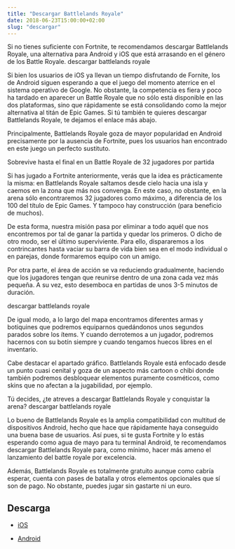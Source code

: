 ```yaml
---
title: "Descargar Battlelands Royale"
date: 2018-06-23T15:00:00+02:00
slug: "descargar"
---
```


Si no tienes suficiente con Fortnite, te recomendamos descargar Battlelands Royale, una alternativa para Android y iOS que está arrasando en el género de los Battle Royale.
descargar battlelands royale


Si bien los usuarios de iOS ya llevan un tiempo disfrutando de Fornite, los de Android siguen esperando a que el juego del momento aterrice en el sistema operativo de Google. No obstante, la competencia es fiera y poco ha tardado en aparecer un Battle Royale que no sólo está disponible en las dos plataformas, sino que rápidamente se está consolidando como la mejor alternativa al titán de Epic Games. Si tú también te quieres descargar Battlelands Royale, te dejamos el enlace más abajo.

Principalmente, Battlelands Royale goza de mayor popularidad en Android precisamente por la ausencia de Fortnite, pues los usuarios han encontrado en este juego un perfecto sustituto.

Sobrevive hasta el final en un Battle Royale de 32 jugadores por partida


Si has jugado a Fortnite anteriormente, verás que la idea es prácticamente la misma: en Battlelands Royale saltamos desde cielo hacia una isla y caemos en la zona que más nos convenga. En este caso, no obstante, en la arena sólo encontraremos 32 jugadores como máximo, a diferencia de los 100 del título de Epic Games. Y tampoco hay construcción (para beneficio de muchos).



De esta forma, nuestra misión pasa por eliminar a todo aquél que nos encontremos por tal de ganar la partida y quedar los primeros. O dicho de otro modo, ser el último superviviente. Para ello, dispararemos a los contrincantes hasta vaciar su barra de vida bien sea en el modo individual o en parejas, donde formaremos equipo con un amigo.

Por otra parte, el área de acción se va reduciendo gradualmente, haciendo que los jugadores tengan que reunirse dentro de una zona cada vez más pequeña. A su vez, esto desemboca en partidas de unos 3-5 minutos de duración.

descargar battlelands royale

De igual modo, a lo largo del mapa encontramos diferentes armas y botiquines que podremos equiparnos quedándonos unos segundos parados sobre los ítems. Y cuando derrotemos a un jugador, podremos hacernos con su botín siempre y cuando tengamos huecos libres en el inventario.

Cabe destacar el apartado gráfico. Battlelands Royale está enfocado desde un punto cuasi cenital y goza de un aspecto más cartoon o chibi donde también podremos desbloquear elementos puramente cosméticos, como skins que no afectan a la jugabilidad, por ejemplo.

Tú decides, ¿te atreves a descargar Battlelands Royale y conquistar la arena?
descargar battlelands royale

Lo bueno de Battlelands Royale es la amplia compatibilidad con multitud de dispositivos Android, hecho que hace que rápidamente haya conseguido una buena base de usuarios. Así pues, si te gusta Fortnite y lo estás esperando como agua de mayo para tu terminal Android, te recomendamos descargar Battlelands Royale para, como mínimo, hacer más ameno el lanzamiento del battle royale por excelencia.

Además, Battlelands Royale es totalmente gratuito aunque como cabría esperar, cuenta con pases de batalla y otros elementos opcionales que sí son de pago. No obstante, puedes jugar sin gastarte ni un euro.

## Descarga

* [iOS](https://itunes.apple.com/FI/app/id1296181302?mt=8)

* [Android](https://play.google.com/store/apps/details?id=com.futureplay.battleground)
